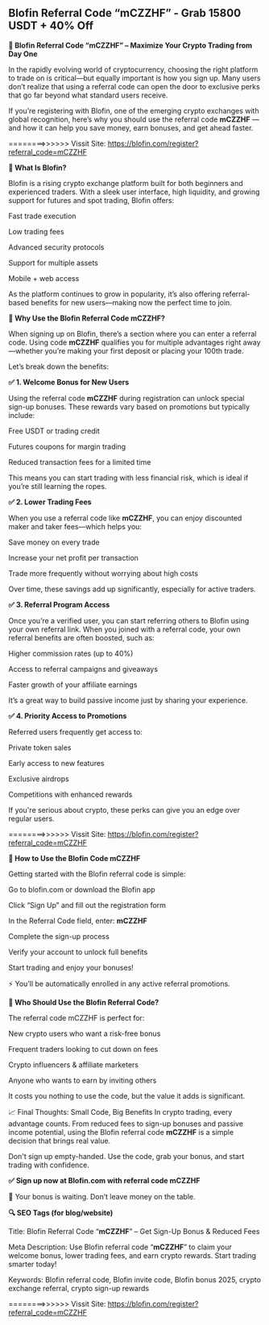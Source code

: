 ## Blofin Referral Code “mCZZHF” - Grab 15800 USDT + 40% Off

**💸 Blofin Referral Code “mCZZHF” – Maximize Your Crypto Trading from Day One**

In the rapidly evolving world of cryptocurrency, choosing the right platform to trade on is critical—but equally important is how you sign up. Many users don’t realize that using a referral code can open the door to exclusive perks that go far beyond what standard users receive.

If you’re registering with Blofin, one of the emerging crypto exchanges with global recognition, here’s why you should use the referral code **mCZZHF** —and how it can help you save money, earn bonuses, and get ahead faster.

========>>>>>> Vissit Site: https://blofin.com/register?referral_code=mCZZHF

**🚀 What Is Blofin?**

Blofin is a rising crypto exchange platform built for both beginners and experienced traders. With a sleek user interface, high liquidity, and growing support for futures and spot trading, Blofin offers:

Fast trade execution

Low trading fees

Advanced security protocols

Support for multiple assets

Mobile + web access

As the platform continues to grow in popularity, it’s also offering referral-based benefits for new users—making now the perfect time to join.

**🎁 Why Use the Blofin Referral Code mCZZHF?**

When signing up on Blofin, there’s a section where you can enter a referral code. Using code **mCZZHF** qualifies you for multiple advantages right away—whether you’re making your first deposit or placing your 100th trade.

Let’s break down the benefits:

**✅ 1. Welcome Bonus for New Users**

Using the referral code **mCZZHF** during registration can unlock special sign-up bonuses. These rewards vary based on promotions but typically include:

Free USDT or trading credit

Futures coupons for margin trading

Reduced transaction fees for a limited time

This means you can start trading with less financial risk, which is ideal if you’re still learning the ropes.

**✅ 2. Lower Trading Fees**

When you use a referral code like **mCZZHF**, you can enjoy discounted maker and taker fees—which helps you:

Save money on every trade

Increase your net profit per transaction

Trade more frequently without worrying about high costs

Over time, these savings add up significantly, especially for active traders.

**✅ 3. Referral Program Access**

Once you’re a verified user, you can start referring others to Blofin using your own referral link. When you joined with a referral code, your own referral benefits are often boosted, such as:

Higher commission rates (up to 40%)

Access to referral campaigns and giveaways

Faster growth of your affiliate earnings

It’s a great way to build passive income just by sharing your experience.

**✅ 4. Priority Access to Promotions**

Referred users frequently get access to:

Private token sales

Early access to new features

Exclusive airdrops

Competitions with enhanced rewards

If you're serious about crypto, these perks can give you an edge over regular users.

========>>>>>> Vissit Site: https://blofin.com/register?referral_code=mCZZHF

**📝 How to Use the Blofin Code mCZZHF**

Getting started with the Blofin referral code is simple:

Go to blofin.com or download the Blofin app

Click “Sign Up” and fill out the registration form

In the Referral Code field, enter: **mCZZHF**

Complete the sign-up process

Verify your account to unlock full benefits

Start trading and enjoy your bonuses!

⚡ You’ll be automatically enrolled in any active referral promotions.

**🧠 Who Should Use the Blofin Referral Code?**

The referral code mCZZHF is perfect for:

New crypto users who want a risk-free bonus

Frequent traders looking to cut down on fees

Crypto influencers & affiliate marketers

Anyone who wants to earn by inviting others

It costs you nothing to use the code, but the value it adds is significant.

📈 Final Thoughts: Small Code, Big Benefits
In crypto trading, every advantage counts. From reduced fees to sign-up bonuses and passive income potential, using the Blofin referral code **mCZZHF** is a simple decision that brings real value.

Don't sign up empty-handed. Use the code, grab your bonus, and start trading with confidence.

**✅ Sign up now at Blofin.com with referral code mCZZHF**

🎁 Your bonus is waiting. Don’t leave money on the table.

**🔍 SEO Tags (for blog/website)**

Title: Blofin Referral Code “**mCZZHF**” – Get Sign-Up Bonus & Reduced Fees

Meta Description: Use Blofin referral code “**mCZZHF**” to claim your welcome bonus, lower trading fees, and earn crypto rewards. Start trading smarter today!

Keywords: Blofin referral code, Blofin invite code, Blofin bonus 2025, crypto exchange referral, crypto sign-up rewards

========>>>>>> Vissit Site: https://blofin.com/register?referral_code=mCZZHF

